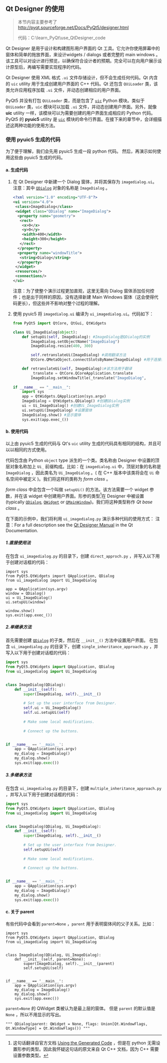 ## Qt Designer 的使用

> 本节内容主要参考了 http://pyqt.sourceforge.net/Docs/PyQt5/designer.html
>
> 代码：C:\learn_PyQt\use_QtDesigner_code

Qt Designer 是用于设计和构建图形用户界面的 Qt 工具。它允许你使用屏幕中的窗体和简单的拖放界面，来设计widgets / dialogs 或者完整的 main windows 。该工具可以对设计进行预览，以确保符合设计者的预期。完全可以在向用户展示设计原型后，再编写需要实现程序的代码。

Qt Designer 使用 XML 格式 `.ui` 文件存储设计，但不会生成任何代码。Qt 内含的 `uic` utility 用于生成创建用户界面的 C++ 代码。Qt 还包含 `QUiLoader` 类，该类允许应用程序加载 `.ui` 文件，并动态创建相应的用户界面。

PyQt5 并没有打包 `QUiLoader` 类，而是包含了 [`uic`](http://pyqt.sourceforge.net/Docs/PyQt5/uic.html#PyQt5-uic) Python 模块。类似于 `QUiLoader` 类，`uic` 模块可以加载 `.ui` 文件，并动态创建用户界面。另外，就像 **uic** utility 一样，该模块可以为需要创建的用户界面生成相应的 Python 代码。PyQt5 的 **pyuic5** utility 是 [`uic`](http://pyqt.sourceforge.net/Docs/PyQt5/uic.html#PyQt5-uic) 模块的命令行界面。在接下来的章节中，会详细描述这两种功能的使用方法。

### 使用 pyuic5 生成的代码

为了便于理解，我们会先用 pyuic5 生成一段 python 代码。
然后，再演示如何使用这些由 pyuic5 生成的代码。

#### a. 生成代码

1. 在 Qt Designer 中新建一个 Dialog 窗体，并将其保存为 `imagedialog.ui`。
   注意：其中 [`QDialog`](http://pyqt.sourceforge.net/Docs/PyQt5/api/QtWidgets/qdialog.html#PyQt5-QtWidgets-QDialog) 对象的名称是 `ImageDialog` 。

   ```xml
   <?xml version="1.0" encoding="UTF-8"?>
   <ui version="4.0">
    <class>ImageDialog</class>
    <widget class="QDialog" name="ImageDialog">
     <property name="geometry">
      <rect>
       <x>0</x>
       <y>0</y>
       <width>400</width>
       <height>300</height>
      </rect>
     </property>
     <property name="windowTitle">
      <string>Dialog</string>
     </property>
    </widget>
    <resources/>
    <connections/>
   </ui>
   ```

   注意：为了使整个演示过程更加直观，这里无需向 Dialog 窗体添加任何控件；也是出于同样的原因，没有选择新建 Main Windows 窗体（这会使得代码更长），但这些并不影响对整个过程的理解。

2. 使用 pyuic5 将 `imagedialog.ui` 编译为 `ui_imagedialog.ui`。代码如下：

   ```python
   from PyQt5 import QtCore, QtGui, QtWidgets

   class Ui_ImageDialog(object):
       def setupUi(self, ImageDialog): #ImageDialog是QDialog的实例
           ImageDialog.setObjectName("ImageDialog")
           ImageDialog.resize(400, 300)

           self.retranslateUi(ImageDialog) #调用翻译方法
           QtCore.QMetaObject.connectSlotsByName(ImageDialog) #用于连接信号和插槽

       def retranslateUi(self, ImageDialog):#该方法用于翻译
           _translate = QtCore.QCoreApplication.translate
           ImageDialog.setWindowTitle(_translate("ImageDialog", 		"Dialog"))
           
   if __name__ == "__main__":
       import sys
       app = QtWidgets.QApplication(sys.argv)
       ImageDialog = QtWidgets.QDialog() #创建QDialog实例
       ui = Ui_ImageDialog() #创建Ui_ImageDialog实例
       ui.setupUi(ImageDialog) #设置窗体
       ImageDialog.show() #显示窗体
       sys.exit(app.exec_())
   ```

#### b. 使用代码

以上由 pyuic5 生成的代码与 Qt's `uic` utility 生成的代码具有相同的结构，并且可以以相同的方式使用。

代码包含由 Python `object` type 派生的一个类。类名称由 Designer 中设置的顶层对象名称加上 `Ui_` 前缀构成。比如：在 `imagedialog.ui` 中，顶层对象的名称是 `ImageDialog` ，因此类名为 `Ui_ImageDialog` 。( 在 C++ 版本中该类将会在 `Ui` 命名空间中被定义 )。我们将这样的类称为 *form class* 。

*form class* 中会包含一个叫做 `setupUi()` 的方法。该方法需要一个 widget 参数，并在该 widget 中创建用户界面。形参的类型[^1]在 Designer 中被设置 (typically [`QDialog`](http://pyqt.sourceforge.net/Docs/PyQt5/api/QtWidgets/qdialog.html#PyQt5-QtWidgets-QDialog), [`QWidget`](http://pyqt.sourceforge.net/Docs/PyQt5/api/QtWidgets/qwidget.html#PyQt5-QtWidgets-QWidget) or [`QMainWindow`](http://pyqt.sourceforge.net/Docs/PyQt5/api/QtWidgets/qmainwindow.html#PyQt5-QtWidgets-QMainWindow))。我们将这种类型称作 *Qt base class* 。

> [^1]: 这句话翻译自官方文档 [Using the Generated Code](http://pyqt.sourceforge.net/Docs/PyQt5/designer.html#using-the-generated-code) ，但是在 python 无需设置形参的类型。因此我怀疑这句话的原文来自 Qt C++ 文档，因为 C++ 需要设置参数类型。

在下面的示例中，我们将利用 `ui_imagedialog.py` 演示多种代码的使用方式：
注意：For a full description see the [Qt Designer Manual](https://doc.qt.io/qt-5/designer-using-a-ui-file.html#reacting-to-language-changes) in the Qt Documentation.

##### 1.直接使用法

在包含 `ui_imagedialog.py` 的目录下，创建 `direct_approch.py` ，并写入以下用于创建对话框的代码：

```
import sys
from PyQt5.QtWidgets import QApplication, QDialog
from ui_imagedialog import Ui_ImageDialog

app = QApplication(sys.argv)
window = QDialog()
ui = Ui_ImageDialog()
ui.setupUi(window)

window.show()
sys.exit(app.exec_())
```

##### 2.单继承方法

首先需要创建 [`QDialog`](http://pyqt.sourceforge.net/Docs/PyQt5/api/QtWidgets/qdialog.html#PyQt5-QtWidgets-QDialog) 的子类，然后在 `__init__()` 方法中设置用户界面。
在包含 `ui_imagedialog.py` 的目录下，创建 `single_inheritance_approach.py` ，并写入以下用于创建对话框的代码：

```python
import sys
from PyQt5.QtWidgets import QApplication, QDialog
from ui_imagedialog import Ui_ImageDialog


class ImageDialog(QDialog):
    def __init__(self):
        super(ImageDialog, self).__init__()
    
        # Set up the user interface from Designer.
        self.ui = Ui_ImageDialog()
        self.ui.setupUi(self)
    
        # Make some local modifications.
    
        # Connect up the buttons.


if __name__ == '__main__':
    app = QApplication(sys.argv)
    my_dialog = ImageDialog()
    my_dialog.show()
    sys.exit(app.exec())
```

##### 3.多继承方法

在包含 `ui_imagedialog.py` 的目录下，创建 `multiple_inheritance_approach.py` ，并写入以下用于创建对话框的代码：

```python
import sys
from PyQt5.QtWidgets import QApplication, QDialog
from ui_imagedialog import Ui_ImageDialog


class ImageDialog(QDialog, Ui_ImageDialog):
    def __init__(self):
        super(ImageDialog, self).__init__()
    
        # Set up the user interface from Designer.
        self.setupUi(self)
    
        # Make some local modifications.
    
        # Connect up the buttons.


if __name__ == '__main__':
    app = QApplication(sys.argv)
    my_dialog = ImageDialog()
    my_dialog.show()
    sys.exit(app.exec())
```

#### c. 关于 parent

有些代码中会看到 `parent=None` ，`parent` 用于表明窗体间的父子关系。比如：

```
import sys
from PyQt5.QtWidgets import QApplication, QDialog
from ui_imagedialog import Ui_ImageDialog


class ImageDialog(QDialog, Ui_ImageDialog):
    def __init__(self, parent=None):
        super(ImageDialog, self).__init__(parent)
        self.setupUi(self)


if __name__ == '__main__':
    app = QApplication(sys.argv)
    my_dialog = ImageDialog()
    my_dialog.show()
    sys.exit(app.exec())
```

`parent=None` 的 QWidget 类被认为是最上层的窗体。
但是 `parent` 的默认值是 `None` ，所以不用显示的写出。

```
""" QDialog(parent: QWidget = None, flags: Union[Qt.WindowFlags, Qt.WindowType] = Qt.WindowFlags()) """
```
